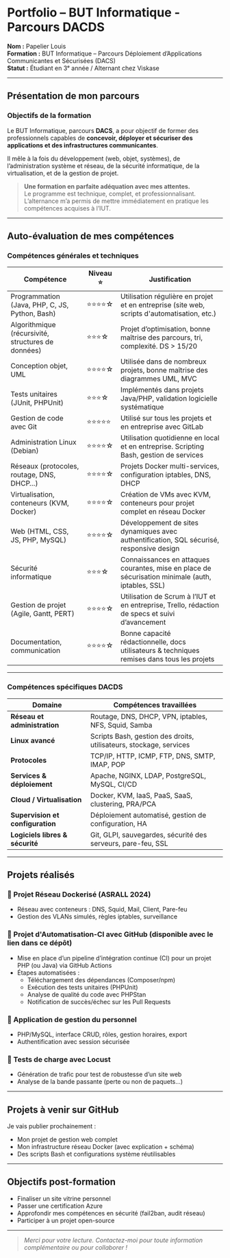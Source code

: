 #  Portfolio – BUT Informatique - Parcours DACDS

**Nom :** Papelier Louis  
**Formation :** BUT Informatique – Parcours Déploiement d’Applications Communicantes et Sécurisées (DACS)  
**Statut :** Étudiant en 3ᵉ année / Alternant chez Viskase

---

##  Présentation de mon parcours

###  Objectifs de la formation

Le BUT Informatique, parcours **DACS**, a pour objectif de former des professionnels capables de **concevoir, déployer et sécuriser des applications et des infrastructures communicantes**.

Il mêle à la fois du développement (web, objet, systèmes), de l’administration système et réseau, de la sécurité informatique, de la virtualisation, et de la gestion de projet.

>  **Une formation en parfaite adéquation avec mes attentes.**  
Le programme est technique, complet, et professionnalisant. L’alternance m’a permis de mettre immédiatement en pratique les compétences acquises à l’IUT.

---

##  Auto-évaluation de mes compétences

###  Compétences générales et techniques

| Compétence                                                                 | Niveau ⭐     | Justification                                                                                       |
|----------------------------------------------------------------------------|--------------|------------------------------------------------------------------------------------------------------|
| Programmation (Java, PHP, C, JS, Python, Bash)                            | ⭐⭐⭐⭐☆       | Utilisation régulière en projet et en entreprise (site web, scripts d'automatisation, etc.)         |
| Algorithmique (récursivité, structures de données)                        | ⭐⭐⭐☆        | Projet d’optimisation, bonne maîtrise des parcours, tri, complexité. DS > 15/20                     |
| Conception objet, UML                                                     | ⭐⭐⭐⭐☆       | Utilisée dans de nombreux projets, bonne maîtrise des diagrammes UML, MVC                          |
| Tests unitaires (JUnit, PHPUnit)                                          | ⭐⭐⭐☆        | Implémentés dans projets Java/PHP, validation logicielle systématique                              |
| Gestion de code avec Git                                                  | ⭐⭐⭐⭐⭐       | Utilisé sur tous les projets et en entreprise avec GitLab                                          |
| Administration Linux (Debian)                                             | ⭐⭐⭐⭐☆       | Utilisation quotidienne en local et en entreprise. Scripting Bash, gestion de services             |
| Réseaux (protocoles, routage, DNS, DHCP…)                                 | ⭐⭐⭐⭐☆       | Projets Docker multi-services, configuration iptables, DNS, DHCP                                   |
| Virtualisation, conteneurs (KVM, Docker)                                  | ⭐⭐⭐⭐☆       | Création de VMs avec KVM, conteneurs pour projet complet en réseau Docker                          |
| Web (HTML, CSS, JS, PHP, MySQL)                                           | ⭐⭐⭐⭐☆       | Développement de sites dynamiques avec authentification, SQL sécurisé, responsive design           |
| Sécurité informatique                                                     | ⭐⭐⭐☆        | Connaissances en attaques courantes, mise en place de sécurisation minimale (auth, iptables, SSL)  |
| Gestion de projet (Agile, Gantt, PERT)                                    | ⭐⭐⭐⭐☆       | Utilisation de Scrum à l’IUT et en entreprise, Trello, rédaction de specs et suivi d’avancement    |
| Documentation, communication                                              | ⭐⭐⭐⭐☆       | Bonne capacité rédactionnelle, docs utilisateurs & techniques remises dans tous les projets        |

---

###  Compétences spécifiques DACDS

| Domaine                                           | Compétences travaillées                                                   |
|--------------------------------------------------|----------------------------------------------------------------------------|
| **Réseau et administration**                     | Routage, DNS, DHCP, VPN, iptables, NFS, Squid, Samba                      |
| **Linux avancé**                                 | Scripts Bash, gestion des droits, utilisateurs, stockage, services        |
| **Protocoles**                                   | TCP/IP, HTTP, ICMP, FTP, DNS, SMTP, IMAP, POP                             |
| **Services & déploiement**                       | Apache, NGINX, LDAP, PostgreSQL, MySQL, CI/CD                             |
| **Cloud / Virtualisation**                       | Docker, KVM, IaaS, PaaS, SaaS, clustering, PRA/PCA                        |
| **Supervision et configuration**                 | Déploiement automatisé, gestion de configuration, HA                     |
| **Logiciels libres & sécurité**                  | Git, GLPI, sauvegardes, sécurité des serveurs, pare-feu, SSL              |

---

##  Projets réalisés

### 🔹 Projet Réseau Dockerisé (ASRALL 2024)
- Réseau avec conteneurs : DNS, Squid, Mail, Client, Pare-feu
- Gestion des VLANs simulés, règles iptables, surveillance

### 🔹 Projet d'Automatisation-CI avec GitHub (disponible avec le lien dans ce dépôt)
- Mise en place d’un pipeline d’intégration continue (CI) pour un projet PHP (ou Java) via GitHub Actions
- Étapes automatisées :
  - Téléchargement des dépendances (Composer/npm)
  - Exécution des tests unitaires (PHPUnit)
  - Analyse de qualité du code avec PHPStan
  - Notification de succès/échec sur les Pull Requests
  
### 🔹 Application de gestion du personnel
- PHP/MySQL, interface CRUD, rôles, gestion horaires, export
- Authentification avec session sécurisée

### 🔹 Tests de charge avec Locust
- Génération de trafic pour test de robustesse d’un site web
- Analyse de la bande passante (perte ou non de paquets...)

---

##  Projets à venir sur GitHub

Je vais publier prochainement :
- Mon projet de gestion web complet
- Mon infrastructure réseau Docker (avec explication + schéma)
- Des scripts Bash et configurations système réutilisables

---

##  Objectifs post-formation

- Finaliser un site vitrine personnel
- Passer une certification Azure
- Approfondir mes compétences en sécurité (fail2ban, audit réseau)
- Participer à un projet open-source

---

> *Merci pour votre lecture. Contactez-moi pour toute information complémentaire ou pour collaborer !*
